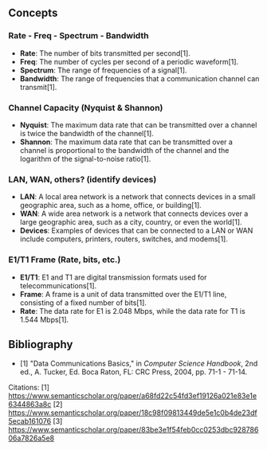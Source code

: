## Concepts

### Rate - Freq - Spectrum - Bandwidth
- **Rate**: The number of bits transmitted per second[1].
- **Freq**: The number of cycles per second of a periodic waveform[1].
- **Spectrum**: The range of frequencies of a signal[1].
- **Bandwidth**: The range of frequencies that a communication channel can transmit[1].

### Channel Capacity (Nyquist & Shannon)
- **Nyquist**: The maximum data rate that can be transmitted over a channel is twice the bandwidth of the channel[1].
- **Shannon**: The maximum data rate that can be transmitted over a channel is proportional to the bandwidth of the channel and the logarithm of the signal-to-noise ratio[1].

### LAN, WAN, others? (identify devices)
- **LAN**: A local area network is a network that connects devices in a small geographic area, such as a home, office, or building[1].
- **WAN**: A wide area network is a network that connects devices over a large geographic area, such as a city, country, or even the world[1].
- **Devices**: Examples of devices that can be connected to a LAN or WAN include computers, printers, routers, switches, and modems[1].

### E1/T1 Frame (Rate, bits, etc.)
- **E1/T1**: E1 and T1 are digital transmission formats used for telecommunications[1].
- **Frame**: A frame is a unit of data transmitted over the E1/T1 line, consisting of a fixed number of bits[1].
- **Rate**: The data rate for E1 is 2.048 Mbps, while the data rate for T1 is 1.544 Mbps[1].

## Bibliography
- [1] "Data Communications Basics," in *Computer Science Handbook*, 2nd ed., A. Tucker, Ed. Boca Raton, FL: CRC Press, 2004, pp. 71-1 - 71-14.

Citations:
[1] https://www.semanticscholar.org/paper/a68fd22c54fd3ef19126a021e83e1e6344863a8c
[2] https://www.semanticscholar.org/paper/18c98f09813449de5e1c0b4de23df5ecab161076
[3] https://www.semanticscholar.org/paper/83be3e1f54feb0cc0253dbc92878606a7826a5e8